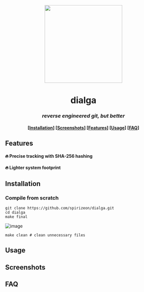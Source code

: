 <div align="center">
<img src="https://github.com/Spirizeon/dialga/assets/123345456/fcc540b3-deb1-4cac-a952-2800eaea114b" width="250px" height="auto" />


# dialga
### *reverse engineered git, but better*



<h4 align="center">
  [<a href="#installation">Installation</a>]
  [<a href="#screenshots">Screenshots</a>]
  [<a href="#features">Features</a>]
  [<a href="#usage">Usage</a>]
  [<a href="#faq">FAQ</a>]
</h4>

</div>

## Features
#### 🔥 Precise tracking with SHA-256 hashing 
#### 🔥 Lighter system footprint 

## Installation

### Compile from scratch
```
git clone https://github.com/spirizeon/dialga.git
cd dialga
make final
```
![image](https://github.com/Spirizeon/dialga/assets/123345456/a8fa74c2-fd33-4277-af68-7c2a87e96047)
```
make clean # clean unnecessary files
```

## Usage
## Screenshots
## FAQ

